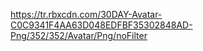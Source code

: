 https://tr.rbxcdn.com/30DAY-Avatar-C0C9341F4AA63D048EDFBF35302848AD-Png/352/352/Avatar/Png/noFilter
